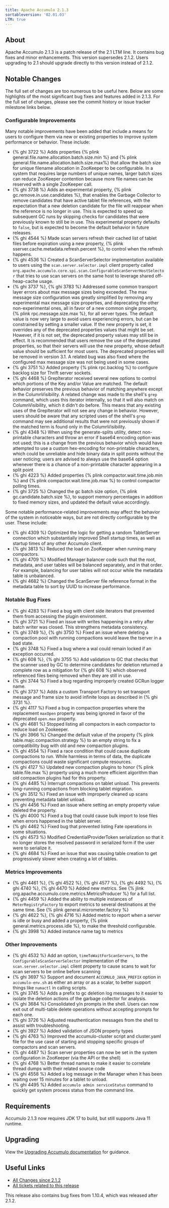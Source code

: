 ```yaml
---
title: Apache Accumulo 2.1.3
sortableversion: '02.01.03'
LTM: true
---
```

## About

Apache Accumulo 2.1.3 is a patch release of the 2.1 LTM line. It contains bug
fixes and minor enhancements. This version supersedes 2.1.2. Users upgrading to
2.1 should upgrade directly to this version instead of 2.1.2.

## Notable Changes

The full set of changes are too numerous to be useful here. Below are some highlights of the most
significant bug fixes and features added in 2.1.3. For the full set of changes, please see the
commit history or issue tracker milestone links below.

### Configurable Improvements

Many notable improvements have been added that include a means for users to configure them via new
or existing properties to improve system performance or behavior. These include:

* {% ghi 3722 %} Adds properties {% plink general.file.name.allocation.batch.size.min %} and
  {% plink general.file.name.allocation.batch.size.max%} that allow the batch size for unique
  filename allocation in ZooKeeper to be configurable. In a system that requires large numbers of
  unique names, larger batch sizes can reduce ZooKeeper contention because more file names can be
  reserved with a single ZooKeeper call.
* {% ghi 3738 %} Adds an experimental property, {% plink gc.remove.in.use.candidates %}, that
  enables the Garbage Collector to remove candidates that have active tablet file references, with
  the expectation that a new deletion candidate for the file will reappear when the reference is no
  longer in use. This is expected to speed up subsequent GC runs by skipping checks for candidates
  that were previously known to still be in use. This experimental property defaults to `false`, but
  is expected to become the default behavior in future releases.
* {% ghi 4544 %} Made scan servers refresh their cached list of tablet files before expiration using
  a new property, {% plink sserver.cache.metadata.refresh.percent %}, to control when the refresh
  happens.
* {% ghi 4536 %} Created a ScanServerSelector implementation available to users using the
  `scan.server.selector.impl` client property called
  `org.apache.accumulo.core.spi.scan.ConfigurableScanServerHostSelector` that tries to use scan
  servers on the same host to leverage shared off-heap-cache usage.
* {% ghi 3737 %}, {% ghi 3783 %} Addressed some common transport layer errors about max message
  sizes being exceeded. The max message size configuration was greatly simplified by removing any
  experimental max message size properties, and deprecating the other non-experimental ones, all in
  favor of a new common single property, {% plink rpc.message.size.max %}, for all server types. The
  default value is now very large to avoid users experiencing errors, but can be constrained by
  setting a smaller value. If the new property is set, it overrides any of the deprecated properties
  values that might be set. However, if it is not set, the deprecated property values may still be
  in effect. It is recommended that users remove the use of the deprecated properties, so that their
  servers will use the new property, whose default value should be sufficient for most users. The
  deprecated properties will be removed in version 3.1. A related bug was also fixed where the
  configured max message size was not being used in some cases.
* {% ghi 3751 %} Added property {% plink rpc.backlog %} to configure backlog size for Thrift server
  sockets.
* {% ghi 4468 %} GrepIterator received several new options to control which portions of the Key
  and/or Value are matched. The default behavior preserves the previous behavior of matching
  anywhere except in the ColumnVisibility. A related change was made to the shell's `grep` command,
  which uses this iterator internally, so that it will also match on ColumnVisibility, which it
  didn't do before. This means that any existing uses of the GrepIterator will not see any change in
  behavior. However, users should be aware that any scripted uses of the shell's `grep` command may
  see additional results that were not previously shown if the matched term is found only in the
  ColumnVisibility.
* {% ghi 4348 %} When using the generate-splits utility, detect non-printable characters and throw
  an error if base64 encoding option was not used; this is a change from the previous behavior which
  would have attempted to use a custom hex-encoding for non-printable characters, which could be
  unreliable and hide binary data in split points without the user noticing; users are advised to
  always use the base64 option whenever there is a chance of a non-printable character appearing in
  a split point
* {% ghi 4223 %} Added properties {% plink compactor.wait.time.job.min %} and
  {% plink compactor.wait.time.job.max %} to control compactor polling times.
* {% ghi 3725 %} Changed the gc batch size option, {% plink gc.candidate.batch.size %}, to support
  memory percentages in addition to fixed memory sizes, and updated the default value accordingly.

Some notable performance-related improvements may affect the behavior of the system in noticeable
ways, but are not directly configurable by the user. These include:

* {% ghi 4309 %} Optimized the logic for getting a random TabletServer connection which
  substantially improved Shell startup times, as well as startup times of any other Accumulo client.
* {% ghi 3813 %} Reduced the load on ZooKeeper when running many compactors.
* {% ghi 4709 %} Modified Manager balancer code such that the root, metadata, and user tables will
  be balanced separately, and in that order. For example, balancing for user tables will not occur
  while the metadata table is unbalanced.
* {% ghi 4682 %} Changed the ScanServer file reference format in the metadata table to sort by UUID
  to increase performance.

### Notable Bug Fixes

* {% ghi 4283 %} Fixed a bug with client side iterators that prevented them from accessing the
  plugin environment.
* {% ghi 3721 %} Fixed an issue with writes happening in a retry after batch writer was closed. This
  strengthens metadata consistency.
* {% ghi 3749 %}, {% ghi 3750 %} Fixed an issue where deleting a compaction pool with running
  compactions would leave the tserver in a bad state.
* {% ghi 3748 %} Fixed a bug where a wal could remain locked if an exception occurred.
* {% ghi 608 %}, {% ghi 3755 %} Add validation to GC that checks that the scanner used by GC to
  determine candidates for deletion returned a complete row as a mitigation for {% ghi 608 %} which
  observed referenced files being removed when they are still in use.
* {% ghi 3744 %} Fixed a bug regarding improperly created GCRun logger name.
* {% ghi 3737 %} Adds a custom Transport Factory to set transport message and frame size to avoid
  infinite loops as described in {% ghi 3731 %}.
* {% ghi 4117 %} Fixed a bug in compaction properties where the replacement `maxOpen` property was
  being ignored in favor of the deprecated `open.max` property.
* {% ghi 4681 %} Stopped listing all compactors in each compactor to reduce load on Zookeeper.
* {% ghi 3966 %} Changed the default value of the property
  {% plink table.majc.compaction.strategy %} to an empty string to fix a compatibility bug with old
  and new compaction plugins.
* {% ghi 4554 %} Fixed a race condition that could cause duplicate compactions to run. While
  harmless in terms of data, the duplicate compactions could waste significant compute resources.
* {% ghi 4127 %} Updated new compaction plugins to honor {% plink table.file.max %} property using a
  much more efficient algorithm than old compaction plugins had for this property.
* {% ghi 4485 %} Interrupt compactions on tablet unload. This prevents long-running compactions from
  blocking tablet migration.
* {% ghi 3512 %} Fixed an issue with improperly cleaned up scans preventing metadata tablet unload.
* {% ghi 4456 %} Fixed an issue where setting an empty property value deleted the property.
* {% ghi 4000 %} Fixed a bug that could cause bulk import to lose files when errors happened in the
  tablet server.
* {% ghi 4462 %} Fixed bug that prevented listing Fate operations in some situations.
* {% ghi 4573 %} Modified CredentialProviderToken serialization so that it no longer stores the
  resolved password in serialized form if the user were to serialize it.
* {% ghi 4684 %} Fixed an issue that was causing table creation to get progressively slower when
  creating a lot of tables.

### Metrics Improvements

* {% ghi 4461 %}, {% ghi 4522 %}, {% ghi 4577 %}, {% ghi 4492 %}, {% ghi 4740 %}, {% ghi 4470 %}
  Added new metrics. See {% jlink org.apache.accumulo.core.metrics.MetricsProducer %} for a full
  list.
* {% ghi 4459 %} Added the ability to multiple instances of `MeterRegistryFactory` to export metrics
  to several destinations at the same time. See {% plink general.micrometer.factory %}
* {% ghi 4622 %}, {% ghi 4716 %} Added metric to report when a server is idle or busy and added a
  property, {% plink general.metrics.process.idle %}, to make the threshold configurable.
* {% ghi 3998 %} Added instance name tag to metrics

### Other Improvements

* {% ghi 4532 %} Add an option, `timeToWaitForScanServers`, to the `ConfigurableScanServerSelector`
  implementation of the `scan.server.selector.impl` client property to cause scans to wait for scan
  servers to be online before scanning
* {% ghi 3697 %} Support and document `ACCUMULO_JAVA_PREFIX` option in `accumulo-env.sh` as either
  an array or as a scalar, to better support things like `numactl` in calling scripts.
* {% ghi 3745 %} Adds a prefix to gc deletion log messages to it easier to isolate the deletion
  actions of the garbage collector for analysis.
* {% ghi 3684 %} Consolidated y/n prompts in the shell. Users can now exit out of multi-table delete
  operations without accepting prompts for each one.
* {% ghi 3726 %} Adjusted reauthentication messages from the shell to assist with troubleshooting.
* {% ghi 3927 %} Added validation of JSON property types
* {% ghi 4763 %} Improved the accumulo-cluster script and cluster.yaml file for the use case of
  starting and stopping specific groups of compactors and scan servers.
* {% ghi 4487 %} Scan server properties can now be set in the system configuration in ZooKeeper (via
  the API or the shell)
* {% ghi 4768 %} Better thread names to make it easier to correlate thread dumps with their related
  source code
* {% ghi 4558 %} Added a log message in the Manager when it has been waiting over 15 minutes for a
  tablet to unload.
* {% ghi 4495 %} Added `accumulo admin serviceStatus` command to quickly get system process status
  from the command line.


## Requirements

Accumulo 2.1.3 now requires JDK 17 to build, but still supports Java 11 runtime.

## Upgrading

View the [Upgrading Accumulo documentation][upgrade] for guidance.

## Useful Links

* [All Changes since 2.1.2][all-changes]
* [All tickets related to this release][milestone]

This release also contains bug fixes from 1.10.4, which was released after 2.1.2.


[upgrade]: /docs/2.x/administration/upgrading
[milestone]: https://github.com/apache/accumulo/milestone/17
[all-changes]: https://github.com/apache/accumulo/compare/rel/2.1.2...apache:rel/2.1.3
